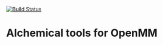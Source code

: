 [![Build Status](https://travis-ci.org/choderalab/alchemy.svg?branch=master)](https://travis-ci.org/choderalab/alchemy)

# Alchemical tools for OpenMM


